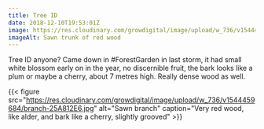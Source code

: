 ```yaml
---
title: Tree ID
date: 2018-12-10T19:53:01Z
image: https://res.cloudinary.com/growdigital/image/upload/w_736/v1544459684/sawn-6E277CBC.jpg
imageAlt: Sawn trunk of red wood
---
```


Tree ID anyone? Came down in #ForestGarden in last storm, it had small white blossom early on in the year, no discernible fruit, the bark looks like a plum or maybe a cherry, about 7 metres high. Really dense wood as well.

{{< figure src="https://res.cloudinary.com/growdigital/image/upload/w_736/v1544459684/branch-25A812E6.jpg" alt="Sawn branch" caption="Very red wood, like alder, and bark like a cherry, slightly grooved" >}}
